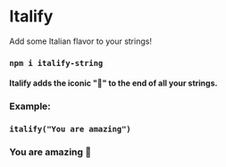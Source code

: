 # Italify

Add some Italian flavor to your strings!

### `npm i italify-string`

#### Italify adds the iconic "🤌" to the end of all your strings.

### Example: 

### `italify("You are amazing")`

### You are amazing 🤌
